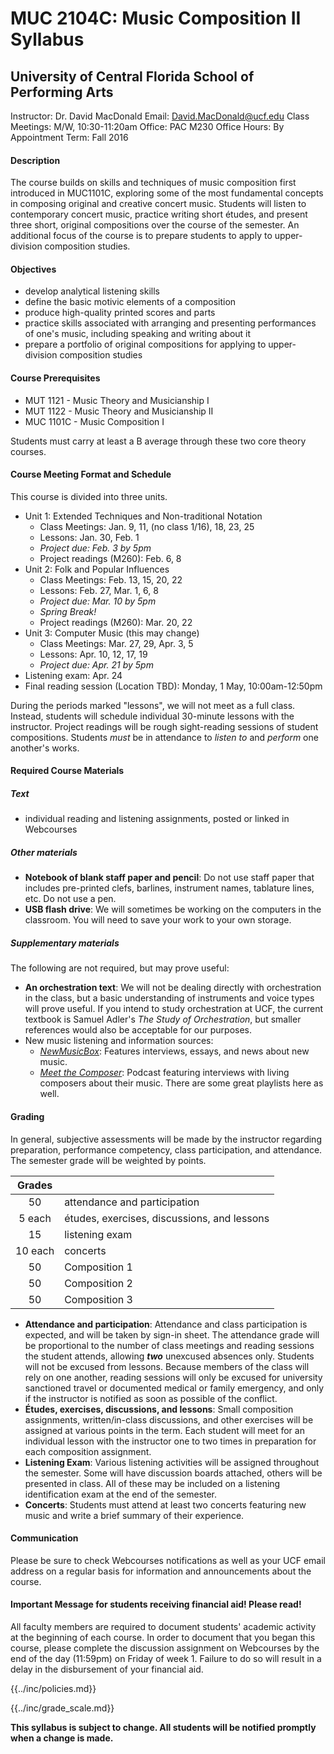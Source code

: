 # MUC 2104C: Music Composition II Syllabus

## University of Central Florida School of Performing Arts

Instructor: Dr. David MacDonald
Email: David.MacDonald@ucf.edu
Class Meetings: M/W, 10:30-11:20am
Office: PAC M230
Office Hours: By Appointment
Term: Fall 2016

#### Description

The course builds on skills and techniques of music composition first introduced in MUC1101C, exploring some of the most fundamental concepts in composing original and creative concert music. Students will listen to contemporary concert music, practice writing short études, and present three short, original compositions over the course of the semester. An additional focus of the course is to prepare students to apply to upper-division composition studies.

#### Objectives

* develop analytical listening skills
* define the basic motivic elements of a composition
* produce high-quality printed scores and parts
* practice skills associated with arranging and presenting performances of one's music, including speaking and writing about it
* prepare a portfolio of original compositions for applying to upper-division composition studies

#### Course Prerequisites

* MUT 1121 - Music Theory and Musicianship I
* MUT 1122 - Music Theory and Musicianship II
* MUC 1101C - Music Composition I

Students must carry at least a B average through these two core theory courses.

#### Course Meeting Format and Schedule

This course is divided into three units.

- Unit 1: Extended Techniques and Non-traditional Notation
    - Class Meetings: Jan. 9, 11, (no class 1/16), 18, 23, 25
    - Lessons: Jan. 30, Feb. 1
    - _Project due: Feb. 3 by 5pm_
    - Project readings (M260): Feb. 6, 8
- Unit 2: Folk and Popular Influences
    - Class Meetings: Feb. 13, 15, 20, 22
    - Lessons: Feb. 27, Mar. 1, 6, 8
    - _Project due: Mar. 10 by 5pm_
    - _Spring Break!_
    - Project readings (M260): Mar. 20, 22
- Unit 3: Computer Music (this may change)
    - Class Meetings: Mar. 27, 29, Apr. 3, 5
    - Lessons: Apr. 10, 12, 17, 19
	- _Project due: Apr. 21 by 5pm_
- Listening exam: Apr. 24
- Final reading session (Location TBD): Monday, 1 May, 10:00am-12:50pm

During the periods marked "lessons", we will not meet as a full class. Instead, students will schedule individual 30-minute lessons with the instructor. Project readings will be rough sight-reading sessions of student compositions. Students _must_ be in attendance to _listen to_ and _perform_ one another's works.

#### Required Course Materials

##### Text

* individual reading and listening assignments, posted or linked in Webcourses

##### Other materials

* **Notebook of blank staff paper and pencil**: Do not use staff paper that includes pre-printed clefs, barlines, instrument names, tablature lines, etc. Do not use a pen.
* **USB flash drive**: We will sometimes be working on the computers in the classroom. You will need to save your work to your own storage.

##### Supplementary materials

The following are not required, but may prove useful:

* **An orchestration text**: We will not be dealing directly with orchestration in the class, but a basic understanding of instruments and voice types will prove useful. If you intend to study orchestration at UCF, the current textbook is Samuel Adler's _The Study of Orchestration_, but smaller references would also be acceptable for our purposes.
* New music listening and information sources:
    * [_NewMusicBox_](http://newmusicbox.org): Features interviews, essays, and news about new music.
    * [_Meet the Composer_](http://www.wqxr.org/#!/programs/meet-composer/): Podcast featuring interviews with living composers about their music. There are some great playlists here as well.

#### Grading

In general, subjective assessments will be made by the instructor regarding preparation, performance competency, class participation, and attendance. The semester grade will be weighted by points.

| Grades ||
| :---: | --- |
| 50 | attendance and participation |
| 5 each | études, exercises, discussions, and lessons |
| 15 | listening exam |
| 10 each | concerts |
| 50 | Composition 1 |
| 50 | Composition 2 |
| 50 | Composition 3 |


* **Attendance and participation**: Attendance and class participation is expected, and will be taken by sign-in sheet. The attendance grade will be proportional to the number of class meetings and reading sessions the student attends, allowing **_two_** unexcused absences only. Students will not be excused from lessons. Because members of the class will rely on one another, reading sessions will only be excused for university sanctioned travel or documented medical or family emergency, and only if the instructor is notified as soon as possible of the conflict.
* **Études, exercises, discussions, and lessons**: Small composition assignments, written/in-class discussions, and other exercises will be assigned at various points in the term. Each student will meet for an individual lesson with the instructor one to two times in preparation for each composition assignment.
* **Listening Exam**: Various listening activities will be assigned throughout the semester. Some will have discussion boards attached, others will be presented in class. All of these may be included on a listening identification exam at the end of the semester.
* **Concerts**: Students must attend at least two concerts featuring new music and write a brief summary of their experience.

#### Communication

Please be sure to check Webcourses notifications as well as your UCF email address on a regular basis for information and announcements about the course.

#### Important Message for students receiving financial aid! Please read!

All faculty members are required to document students' academic activity at the beginning of each course. In order to document that you began this course, please complete the discussion assignment on Webcourses by the end of the day (11:59pm) on Friday of week 1. Failure to do so will result in a delay in the disbursement of your financial aid.

{{../inc/policies.md}}

{{../inc/grade_scale.md}}

**This syllabus is subject to change. All students will be notified promptly when a change is made.**

